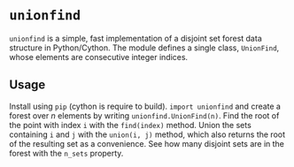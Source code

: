 # `unionfind`

`unionfind` is a simple, fast implementation of a disjoint set forest data
structure in Python/Cython. The module defines a single class, `UnionFind`,
whose elements are consecutive integer indices.

## Usage

Install using `pip` (cython is require to build). `import unionfind` and create
a forest over *n* elements by writing `unionfind.UnionFind(n)`. Find the root
of the point with index `i` with the `find(index)` method. Union the sets
containing `i` and `j` with the `union(i, j)` method, which also returns the
root of the resulting set as a convenience. See how many disjoint sets are in
the forest with the `n_sets` property.
